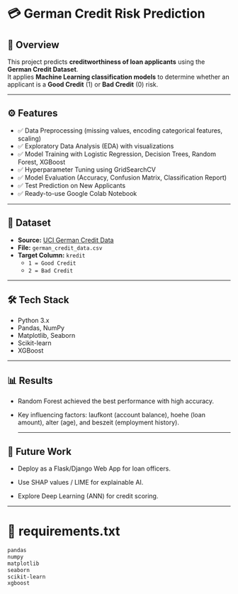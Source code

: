 # 💳 German Credit Risk Prediction

## 📌 Overview
This project predicts **creditworthiness of loan applicants** using the **German Credit Dataset**.  
It applies **Machine Learning classification models** to determine whether an applicant is a **Good Credit** (1) or **Bad Credit** (0) risk.  

---
## ⚙️ Features
- ✅ Data Preprocessing (missing values, encoding categorical features, scaling)  
- ✅ Exploratory Data Analysis (EDA) with visualizations  
- ✅ Model Training with Logistic Regression, Decision Trees, Random Forest, XGBoost  
- ✅ Hyperparameter Tuning using GridSearchCV  
- ✅ Model Evaluation (Accuracy, Confusion Matrix, Classification Report)  
- ✅ Test Prediction on New Applicants  
- ✅ Ready-to-use Google Colab Notebook  
---
## 📂 Dataset
- **Source:** [UCI German Credit Data](https://archive.ics.uci.edu/ml/datasets/statlog+(german+credit+data))  
- **File:** `german_credit_data.csv`  
- **Target Column:** `kredit`  
  - `1 = Good Credit`  
  - `2 = Bad Credit`  
---
## 🛠️ Tech Stack
- Python 3.x  
- Pandas, NumPy  
- Matplotlib, Seaborn  
- Scikit-learn  
- XGBoost  
---
## 📊 Results

- Random Forest achieved the best performance with high accuracy.
- Key influencing factors: laufkont (account balance), hoehe (loan amount), alter (age), and beszeit (employment history).

  ---
  

## 🔮 Future Work

- Deploy as a Flask/Django Web App for loan officers.

- Use SHAP values / LIME for explainable AI.

- Explore Deep Learning (ANN) for credit scoring.

---

# 📌 requirements.txt
```txt
pandas
numpy
matplotlib
seaborn
scikit-learn
xgboost
